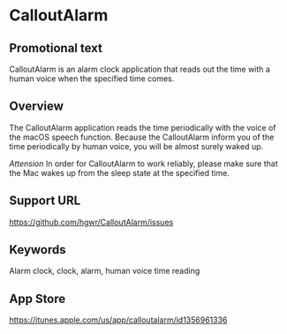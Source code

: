 # CalloutAlarm

## Promotional text

CalloutAlarm is an alarm clock application that reads out the time with a human voice when the specified time comes.

## Overview

The CalloutAlarm application reads the time periodically with the voice of the macOS speech function.
Because the CalloutAlarm inform you of the time periodically by human voice, you will be almost surely waked up.

*Attension* 
In order for CalloutAlarm to work reliably, please make sure that the Mac wakes up from the sleep state at the specified time.

## Support URL

https://github.com/hgwr/CalloutAlarm/issues

## Keywords

Alarm clock, clock, alarm, human voice time reading

## App Store

https://itunes.apple.com/us/app/calloutalarm/id1356961336
